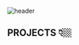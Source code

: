 ![header](https://capsule-render.vercel.app/api?type=wave&color=A3DCBE&height=300&section=header&text=Hi%20there,%20welcome%20👋&fontSize=85&animation=fadeIn)

## PROJECTS 👇🏼
